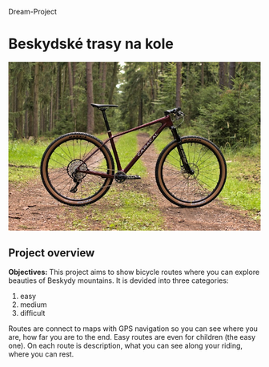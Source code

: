 Dream-Project
# Beskydské trasy na kole
![Dream-Project](kolo.jpg)
## **Project overview**
**Objectives:**
This project aims to show bicycle routes where you can explore beauties of Beskydy mountains. It is devided into three categories: 
1. easy
2. medium
3. difficult

Routes are connect to maps with GPS navigation so you can see where you are, how far you are to the end. Easy routes are even for children (the easy one). On each route is description, what you can see along your riding, where you can rest.